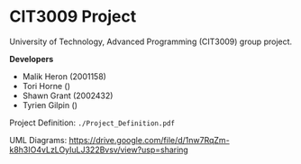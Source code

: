 # CIT3009 Project
University of Technology, Advanced Programming (CIT3009) group project.

**Developers**
- Malik Heron (2001158)
- Tori Horne ()
- Shawn Grant (2002432)
- Tyrien Gilpin ()

Project Definition: `./Project_Definition.pdf`

UML Diagrams: https://drive.google.com/file/d/1nw7RqZm-k8h3IO4vLzLOyIuLJ322Bvsv/view?usp=sharing

